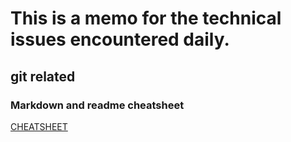 # This is a memo for the technical issues encountered daily. 

## git related 
### Markdown and readme cheatsheet
[CHEATSHEET](https://github.com/adam-p/markdown-here/wiki/Markdown-Cheatsheet)
